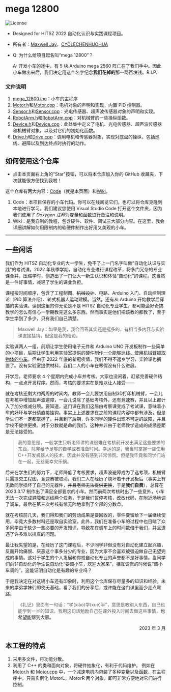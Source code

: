 # mega 12800
![License](https://img.shields.io/badge/License-MIT-blue)

- Designed for HITSZ 2022 自动化认识与实践课程项目。
- 所有者：[Maxwell Jay](https://github.com/MaxwellJay256 "github.com/MaxwellJay256")，[CYCLECHENHUOHUA](https://github.com/CYCLECHENHUOHUA "github.com/CYCLECHENHUOHUA")
- Q: 为什么给项目起名叫“mega 12800”？

  A: 开发小车的途中，有 5 块 Arduino mega 2560 阵亡在了我们手中。因此小车做出来后，我们决定用这个名字纪念**我们花掉的**那一两百块钱。R.I.P.
### 文件说明
1. [mega_12800.ino](mega_12800.ino)：小车的主程序
2. [Motor.h](Motor.h)和[Motor.cpp](Motor.cpp)：电机对象的声明和实现，内置 PID 控制器。
3. [Sensor.h](Sensor.h)和[Sensor.cpp](Sensor.cpp)：光电传感器、超声波传感器对象的声明和实现。
4. [RobotArm.h](RobotArm.h)和[RobotArm.cpp](RobotArm.cpp)：对机械臂的一些操纵函数。
5. [Device.h](Device.h)和[Device.cpp](Device.cpp)：此处集中定义了电机、光电传感器、超声波传感器和机械臂对象，以及对它们的初始化函数。
6. [Drive.h](Drive.h)和[Drive.cpp](Drive.cpp)：调用电机和传感器对象，实现对底盘的操纵，包括巡线、避障以及到达终点时执行的动作。

## 如何使用这个仓库
- 点击本页面右上角的"Star"按钮，可以将本仓库加入你的 GitHub 收藏夹，下次就能很方便找到我啦！

这个仓库有两大内容：[Code](https://github.com/MaxwellJay256/mega_12800)（就是本页面）和[Wiki](https://github.com/MaxwellJay256/mega_12800/wiki)。

1. Code：本项目保存的小车代码。你可以在线阅览它们，也可以将仓库克隆到本地进行学习。我们建议您使用 Visual Studio Code 打开这个文件夹，因为我们使用了 *Doxygen 注释*为变量和函数进行备注和说明。
2. Wiki：是我自制的教程，包含硬件、软件、调试三大部分内容。在这里，我会详细讲解如何用限制内的软硬件制作出好用又美观的小车。

---

## 一些闲话
我们作为 HITSZ 自动化专业的大一学生，免不了上一门名字叫做“自动化认识与实践”的考试课。2022 年秋季学期，自动化专业进行课程改革，将多门冗杂的专业课合并，压缩学时，创造出了一门让大一新生认识和体验“自动化”的课程。这当然是一件好事情，减轻了学生的课业负担。

课程按时间顺序，包含了工程制图、~~机械设计~~、电路、Arduino 入门、自动控制理论（PID 算法介绍）、轮式机器人运动建模。当然，还有从 Arduino 开始教学后穿插的实验课。读到这里的你无论是不是 HITSZ 自动化专业学生，都可能会好奇搞教学的怎么有信心一学期教完这么多东西。然而事实是他们把该教的都教了，至于学生学到了多少，只有我们自己清楚。
>Maxwell Jay：如果是我，我会回答其实还是挺多的，有相当多内容与实验课直接挂钩，但这是我的结论。

实验课两人一组，前期让学生使用电子元件和 Arduino UNO 开发板制作一些简单的小项目，后期让学生利用实验室提供的硬件制作<u>一个能够巡线、使用机械臂抓取物体的小车</u>。但由于 2022 年底的新冠疫情，我们不得不返乡学习，实验课也搁置了。没有实验室提供材料，我们二人的小车在寒假没有什么进展。

开学后，老师要求 4 个星期内完成小车并考核。大家也没闲着，赶紧完善硬件结构，一点点开发程序。然而，考核的要求实在是难以让人接受——

就在考核还剩大约两周的时间内，教师一会儿要求用自制3D打印机械臂，一会儿在考核中增加超声波避障，一会儿说除了基础考核外，还有竞速赛，并且以上都计入了加分或减分项。要知道，这门课在我们这届由考察课变成了考试课，意味着小车的好坏与学分绩直接挂钩。事实上上述要求在之前的课程内容中都有涉及，但是学生们不一定都掌握了。并且到了后期，许多同学的硬件出现不可逆的故障，并且学校不提供更换。对于分数就是命的我们，这种并非由于老师教学造成的成绩差距是无法接受的。
>我的意思是，一般学生只听老师讲的课很难在考核前开发出满足这些要求的东西，除非给予足够的自学或者准备时间。幸运的是，我当时掌握一些使用C++开发机器人的技术，因此并没有感到非常惊慌。但是我毕竟和同学们站在一起，无丝毫幸灾乐祸。

后来在学生们的努力下，老师降低了考核要求，超声波避障成为了选考项，机械臂只需提交工程图，竞速赛被取消。我们二人在经历了烧坏若干开发板后（事实上有无数同学损坏了自己的元器件，~~并且老师无法提供更换~~，于是**我们自费**），总算在 2023.3.17 制作出了满足全部要求的小车。然而前两次考核时出了一些意外，小车无法一次完成避障和巡线两个任务，于是我们暂停考核，改改代码，在附近场地调了调车，最后在第三次考核有惊无险地拿到了全部的分数:wink:。

就在考核前几天，我们得知我们的劳动成果是要回收的，零件要留给下一届继续使用，毕竟大多数材料还是取自实验室。此外，我们在准备小车的过程中也目睹了众多同学由于缺少一些必要的开发知识，导致花在调车上的时间数倍于我们，并且遭遇了许多难以排查的问题。

最让我失望的是，在经历了这门课程后，不少同学非但没有对自动化建立起兴趣，反而开始痛恨、厌恶这个事多分少的专业，因为大家不会喜欢被强迫做自己无望完成的事情。这对于学生的个人发展和你校自动化专业的声誉都不是好事情。当同学们向非自动化的学生说自动化“要调小车，欢迎大家来”，相互调侃的时候说“调小车调的”，这能证明自动化是有趣的专业吗？

于是我决定在对这辆小车还有印象时，利用这个仓库保存尽量多的知识和经验，未来的学弟学妹们即使无基础，看了我们的分享后，或许能在这门课里面少走点弯路。

>《礼记》里面有一句话：“学(xiào)学(xué)半”，意思是教别人东西，自己也能学到一半的知识。我用这句话勉励自己在课外投入时间去做这些事情，**也希望能帮到大家。**

<p align="right">2023 年 3 月</p>

## 本工程的特点
1. 采用多文件，将功能分散。
2. 利用了 C++ 的类和面向对象，将硬件抽象化，有利于代码维护。
例如在 [Motor.h](Motor.h) 和 [Motor.cpp](Motor.cpp) 中，一个减速电机内包装了多种变量以及函数，在主程序中，只需实例化 MotorL，MotorR 两个对象，即可非常方便地对它们进行控制。
